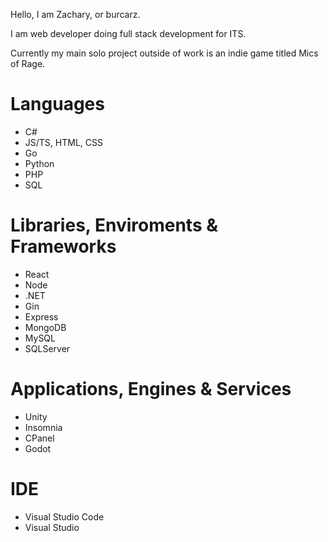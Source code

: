 Hello, I am Zachary, or burcarz.

I am web developer doing full stack development for ITS.

Currently my main solo project outside of work is an indie game titled Mics of Rage.

# Languages
- C#
- JS/TS, HTML, CSS
- Go
- Python
- PHP
- SQL

# Libraries, Enviroments & Frameworks
- React
- Node
- .NET
- Gin
- Express
- MongoDB
- MySQL
- SQLServer

# Applications, Engines & Services
- Unity
- Insomnia
- CPanel
- Godot

# IDE
- Visual Studio Code
- Visual Studio

